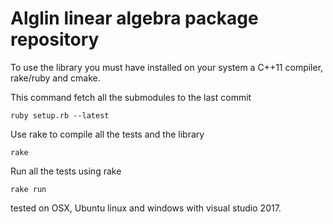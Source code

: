 Alglin linear algebra package repository
========================================

To use the library you must have installed on your system
a C++11 compiler, rake/ruby and cmake.

This command fetch all the submodules to the last commit

~~~~
ruby setup.rb --latest
~~~~

Use rake to compile all the tests and the library

~~~~
rake
~~~~

Run all the tests using rake

~~~
rake run
~~~

tested on OSX, Ubuntu linux and windows with visual studio 2017.
